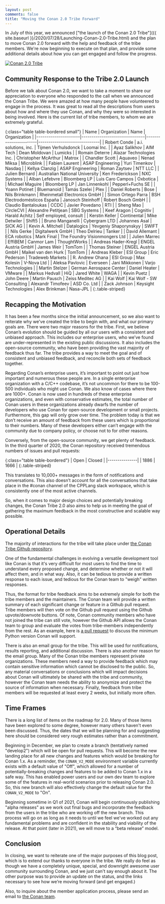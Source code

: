 ```yaml
---
layout: post
comments: false
title: "Moving the Conan 2.0 Tribe Forward"
---
```


In July of this year, we announced ["the launch of the Conan 2.0 Tribe"]({{
site.baseurl }}/2020/07/28/Launching-Conan-2.0-Tribe.html) and the plan to move
Conan 2.0 forward with the help and feedback of the tribe members. We're now
beginning to execute on that plan, and provide some additional details about how
you can get engaged and follow the progress.

<p class="centered">
    <a href="https://conan.io/">
        <img src="{{ site.baseurl }}/assets/post_images/2020-12-01/conan-tribe.png"
        align="center" alt="Conan 2.0 Tribe"/>
    </a>
</p>

## Community Response to the Tribe 2.0 Launch

Before we talk about Conan 2.0, we want to take a moment to share our
appreciation to everyone who responded to the call when we announced the Conan
Tribe. We were amazed at how many people have volunteered to engage in the
process. It was great to read all the descriptions from users about how and
where they use Conan, and why they were so interested in being involved. Here is
the current list of tribe members, to whom we are extremely grateful.

{:class="table table-bordered small"}
| Name                 | Organization                   | Name                  | Organization                  |
|----------------------|--------------------------------|-----------------------|-------------------------------|
| Robert Conde         | a\.i\. solutions, inc\.        | Tijmen Verhulsdonck   | Loomai Inc\.                  |
| Ayaz Salikhov        | AIM Tech                       | Dean Moldovan         | Lumicks                       |
| Romain Deterre       | Alazar Technologies Inc\.      | Christopher McArthur  | Matrox                        |
| Chandler Scott       | Aquaveo                        | Nenad Miksa           | Microblink                    |
| Fabien Laurent       | ASAP Engineering               | Yuri Timenkov         | Nasdaq                        |
| Kellya Clanzig       | ASAP Engineering               | Roman Zaytsev         | NTT LLC                       |
| Julien Bernard       | Australian National University | Ken Frederickson      | NXC Systems                   |
| Alban Lefebvre       | Bloomberg LP                   | Luis Caro Campos      | Oxbotica                      |
| Michael Maguire      | Bloomberg LP                   | Jan Linnenkohl        | Pepperl\+Fuchs SE             |
| Yoann Potinet        | Bluemanoid                     | Tamás Szelei          | Plex                          |
| Daniel Roberts       | Bose                           | Nils Brinkmann        | Rheinmetall Electronics GmbH  |
| Simon Ortego Parra   | BSH Electrodomésticos España   | Janosch Steinhoff     | Robert Bosch GmbH             |
| Claudio Bantaloukas  | CCDC                           | Javier Povedano       | RTI                           |
| Sheng Mao            | CircleCVI                      | Alexandre Petitjean   | SBG Systems                   |
| Keef Aragon          | Cognitiv                       | Harald Achitz         | Self employed, consult        |
| Kerstin Keller       | Continental                    | Mike Detwiler         | Shift5                        |
| Bruno Manganelli     | Cybergram LTD                  | Johannes Asal         | SICK AG                       |
| Kevin A\. Mitchell   | Datalogics                     | Yevgeniy Shaporynskyy | SWIFT                         |
| Nils Gerke           | Digitalwerk GmbH               | Theo Delrieu          | Tanker                        |
| David Allemant       | ECA robotics                   | Mark Final            | The Foundry Visionmongers Ltd |
| Julien Marrec        | EffiBEM                        | Canmor Lam            | ThoughtWorks                  |
| Andreas Hader\-Kregl | ENGEL Austria GmbH             | James Weir            | TomTom                        |
| Thomas Steiner       | ENGEL Austria GmbH             | Maikel van den Hurk   | TomTom                        |
| Andreas Kleber       | ESI Group                      | Eric Pederson         | Tradeweb Markets              |
| R\. Andrew Ohana     | ESI Group                      | Max Kolesin           | V\-Nova Ltd                   |
| Aleksa Pavlovic      | Everseen                       | Jani Mikkonen         | Varjo Technologies            |
| Martin Stelzer       | German Aerospace Center        | Daniel Heater         | VMware                        |
| Markus Hedvall       | HiQ                            | Jared White           | WAGA                          |
| Kevin Puetz          | John Deere                     | Martin Pausch         | Zeiss Meditec AG              |
| Kai Wolf             | Kai Wolf \- SW Consulting      | Alexandr Timofeev     | ASD Co\. Ltd                  |
| Zack Johnson         | Keysight Technologies          | Alex Brinkman         | Nasa-JPL                      |
{:.table-striped}

## Recapping the Motivation

It has been a few months since the initial announcement, so we also want to
reiterate why we've created the tribe to begin with, and what our primary goals
are.  There were two major reasons for the tribe.  First, we believe Conan’s
evolution should be guided by all  our users with a consistent and unbiased
approach.  This includes our enterprise users, who we’ve found are
under-represented in the existing public discussions. It also includes the
open-source community, who have been providing the vast majority of feedback
thus far. The tribe provides a way to meet the goal and of consistent and
unbiased feedback, and reconcile both sets of feedback together.

Regarding Conan’s enterprise users, it’s important to point out just how
important and numerous these people are. In a single enterprise organization
with a C/C++ codebase, it’s not uncommon for there to be 100-500 individuals who
might use Conan. We also know of cases where there are 1000+. Conan is now used
in hundreds of these enterprise organizations, and even with conservative
estimates, the total number of Conan users in these organizations already dwarfs
the number of developers who use Conan for open-source development or small
projects. Furthermore, this gap will only grow over time. The problem today is
that we don’t receive an amount of feedback from these users which is
proportional to their numbers. Many of these developers either can’t engage with
the community due to company policy, or choose not to for other reasons.

Conversely, from the open-source community, we get plenty of feedback. In the
third quarter of 2020, the Conan repository received tremendous numbers of
issues and pull requests:

{:class="table table-bordered"}
| Open | Closed |
|---------------|
| 1886 |  1666  |
{:.table-striped}

This translates to 10,000+ messages in the form of notifications and
conversations. This also doesn’t account for all the conversations that take
place in the #conan channel of the CPPLang slack workspace, which is
consistently one of the most active channels.

So, when it comes to major design choices and potentially breaking changes, the
Conan Tribe 2.0 also aims to help us in meeting the goal of gathering the
maximum feedback in the most constructive and scalable way possible.

## Operational Details

The majority of interactions for the tribe will take place under [the Conan
Tribe Github repository](https://github.com/conan-io/tribe).

One of the fundamental challenges in evolving a versatile development tool like
Conan is that it's very difficult for most users to find the time to understand
every proposed change, and determine whether or not it will affect them, and in
what way. Also, it can be tedious to provide a written response to each issue,
and tedious for the Conan team to "weigh" written responses.

Thus, the format for tribe feedback aims to be extremely simple for both the
tribe members and the maintainers. The Conan team will provide a written summary
of each significant change or feature in a Github pull request. Tribe members
will then vote on the Github pull request using the Github upvote/downvote
buttons. Of note, Conan community members who have not joined the tribe can
still vote, however the Github API allows the Conan team to group and evaluate
the votes from tribe-members independently from the rest. As an example, here is
[a pull request](https://github.com/conan-io/tribe/pull/3) to discuss the
minimum Python version Conan will support.

There is also an email group for the tribe. This will be used for
notifications, results reporting, and additional discussion. There is also
another reason for the email group. Many of the Conan tribe members represent
private organizations. These members need a way to provide feedback which may
contain sensitive information which cannot be disclosed to the public. So, any
material conversations or conclusions which will impact decisions about Conan
will ultimately be shared with the tribe and community, however the Conan team
needs the ability to anonymize and protect the source of information when
necessary.  Finally, feedback from tribe members will be requested at least
every 2 weeks, but initially more often.

## Time Frames

There is a long list of items on the roadmap for 2.0. Many of those items have
been explored to some degree, however many others haven't even been discussed.
Thus, the dates that we will be planning for and suggesting here should be
considered very rough estimates rather than a commitment.

Beginning in December, we plan to create a branch (tentatively named "develop2")
which will be open for pull requests. This will become the new landing place for
all new changes and features which would be breaking for Conan 1.x.  As a
reminder, the `CONAN_V2_MODE` environment variable currently exists with a
default value of "Off", which allowed for a number of potentially-breaking
changes and features to be added to Conan 1.x in a safe way. This has enabled
power users and our own dev team to explore some of the features in real-world
scenarios prior to releasing Conan 2.0. So, this new branch will also
effectively change the default value for the `CONAN_V2_MODE` to "On".

Beginning sometime in Q1 of 2021, Conan will begin continuously publishing
"alpha releases" as we work out final bugs and incorporate the feedback from the
users in the tribe who are working off the new branch. This process will go on
as long as it needs to until we feel we've worked out any fundamental problems
and are confident in the stability and viability of the release. At that point
(later in 2021), we will move to a “beta release” model.

## Conclusion

In closing, we want to reiterate one of the major purposes of this blog post,
which is to extend our thanks to everyone in the tribe. We really do feel as
though we have a completely unique, special, and downright awesome user
community surrounding Conan, and we just can't say enough about it. The other
purpose was to provide an update on the status, and the links necessary to
see how we’re moving forward (and get engaged.)

Also, to inquire about the member application process, please send an email to
[the Conan
team](mailto:tribe-maintainers@conan.io?subject=Conan%20Tribe%20Question).
